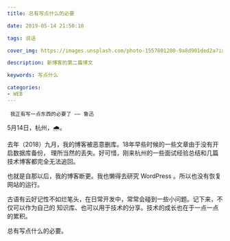 ```yaml
---
title: 总有写点什么的必要

date: 2019-05-14 21:50:10

tags: 说话

cover_img: https://images.unsplash.com/photo-1557801200-9a8d901ded2a?ixlib=rb-1.2.1&ixid=eyJhcHBfaWQiOjEyMDd9&auto=format&fit=crop&w=1974&q=80

description: 新博客的第二篇博文

keywords: 写点什么

categories: 
- WEB
---
```


```
 我正有写一点东西的必要了 —— 鲁迅
```

5月14日，杭州，🌧。

去年（2018）九月，我的博客被恶意删库。18年早些时候的一些文章由于没有开启数据库备份，
理所当然的丢失。好可惜，刚来杭州的一些面试经验总结和几篇技术博客都完全无法追回。

也就是自那以后，我的博客断更。我也懒得去研究 WordPress 。所以也没有恢复网站的运行。

古语有云好记性不如烂笔头，在日常开发中，常常会碰到一些小问题。记下来，不仅可以作为自己的
知识库、也可以用于技术的分享。技术的成长也在于一点一点的累积。

总有写点什么的必要。



